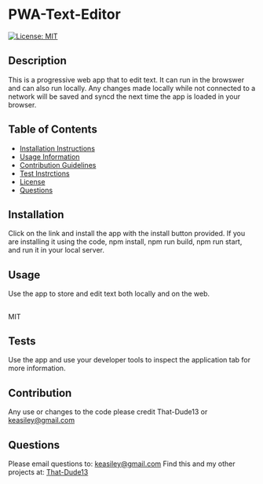 
  # PWA-Text-Editor
  [![License: MIT](https://img.shields.io/badge/License-MIT-yellow.svg)](https://opensource.org/licenses/MIT)

  ## Description 
  This is a progressive web app that to edit text. It can run in the browswer and can also run locally. Any changes made locally while not connected to a network will be saved and syncd the next time the app is loaded in your browser.
  ## Table of Contents 
  - [Installation Instructions](#installation)
  - [Usage Information](#usage)
  - [Contribution Guidelines](#contributing)
  - [Test Instrctions](#tests)
  - [License](#license)
  - [Questions](#questions)
  
  ## Installation 
  Click on the link and install the app with the install button provided. If you are installing it using the code, npm install, npm run build, npm run start, and run it in your local server.
  ## Usage 
  Use the app to store and edit text both locally and on the web. 
  ##
  MIT
  ## Tests 
  Use the app and use your developer tools to inspect the application tab for more information. 
  ## Contribution 
  Any use or changes to the code please credit That-Dude13 or keasiley@gmail.com
  ## Questions 
  Please email questions to: keasiley@gmail.com
  Find this and my other projects at: [That-Dude13](https://www.github.com/That-Dude13)